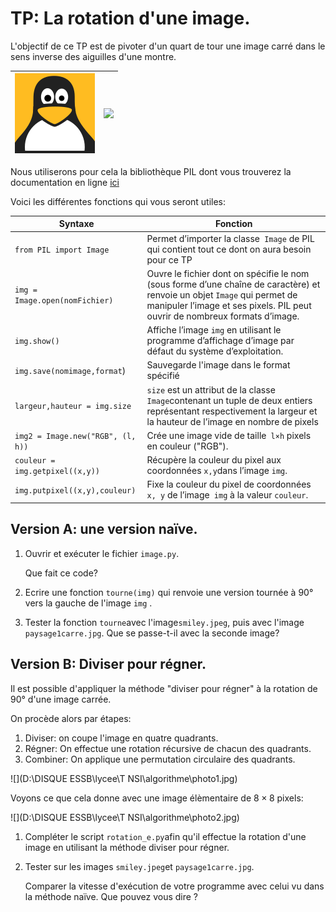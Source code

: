 # TP: La rotation d'une image. 

L'objectif de ce TP est de pivoter d'un quart de tour une image carré dans le sens inverse des aiguilles d'une montre. 

| ![](/Diviser_pour_mieux_regner/IMG/Tux128.png) | ![](/Diviser_pour_mieux_regner/IMG/Tux128_pivoté.png) |
| :----------------------------------------------------------: | :----------------------------------------------------------: |

Nous utiliserons pour cela la bibliothèque PIL dont vous trouverez la documentation en ligne [ici](https://he-arc.github.io/livre-python/pillow/index.html)

Voici les différentes fonctions qui vous seront utiles:

| Syntaxe                           | Fonction                                                     |
| --------------------------------- | ------------------------------------------------------------ |
| `from PIL import Image`           | Permet d’importer la classe` Image` de PIL qui contient tout ce dont on aura besoin  pour ce TP |
| `img = Image.open(nomFichier)`    | Ouvre le fichier dont on spécifie le nom (sous forme d’une chaîne de caractère) et  renvoie un objet `Image` qui permet de manipuler l’image et ses pixels. PIL peut  ouvrir de nombreux formats d’image. |
| `img.show()`                      | Affiche l’image `img` en utilisant le programme d’affichage d’image par défaut du  système d’exploitation. |
| `img.save(nomimage,format`)       | Sauvegarde l'image dans le format spécifié                   |
| `largeur,hauteur = img.size`      | `size` est un attribut de la classe ` Image `contenant un tuple de deux entiers  représentant respectivement la largeur et la hauteur de l’image en nombre de pixels |
| `img2 = Image.new("RGB", (l, h))` | Crée une image vide de taille` l×h` pixels en couleur  ("RGB"). |
| `couleur = img.getpixel((x,y)) `  | Récupère la couleur du pixel aux coordonnées ` x,y `dans l’image ` img `. |
| `img.putpixel((x,y),couleur) `    | Fixe la couleur du pixel de coordonnées `x, y` de l’image` img` à la valeur `couleur`. |



## Version A: une version naïve. 

1. Ouvrir et exécuter le fichier `image.py`. 

   Que fait ce code? 

2. Ecrire une fonction `tourne(img)` qui renvoie une version tournée à 90° vers la gauche de l'image `img` . 

3. Tester la fonction `tourne`avec l'image`smiley.jpeg`, puis avec l'image `paysage1carre.jpg`. Que se passe-t-il avec la seconde image? 

## Version B: Diviser pour régner. 

Il est possible d'appliquer la méthode "diviser pour régner" à la rotation de 90° d'une image carrée. 

On procède alors par étapes:

1. Diviser: on coupe l'image en quatre quadrants. 
2. Régner: On effectue une rotation récursive de chacun des quadrants. 
3. Combiner: On applique une permutation circulaire des quadrants. 

![](D:\DISQUE ESSB\lycee\T NSI\algorithme\photo1.jpg)

Voyons ce que cela donne avec une image élèmentaire de $8 \times 8$ pixels:

![](D:\DISQUE ESSB\lycee\T NSI\algorithme\photo2.jpg) 

1. Compléter le script `rotation_e.py`afin qu'il effectue la rotation d'une image en utilisant la méthode diviser pour régner. 

2. Tester sur les images `smiley.jpeg`et `paysage1carre.jpg`.

   Comparer la vitesse d'exécution de votre programme avec celui vu dans la méthode naïve. Que pouvez vous dire ? 

   
